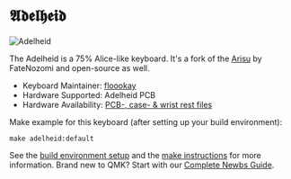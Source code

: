 # 𝕬𝖉𝖊𝖑𝖍𝖊𝖎𝖉

![Adelheid](https://raw.githubusercontent.com/floookay/img/master/adelheid/adelheid.png)

The Adelheid is a 75% Alice-like keyboard. It's a fork of the [Arisu](https://github.com/FateNozomi/arisu-pcb) by FateNozomi and open-source as well.

* Keyboard Maintainer: [floookay](https://github.com/floookay)  
* Hardware Supported: Adelheid PCB  
* Hardware Availability: [PCB-, case- &amp; wrist rest files](https://github.com/floookay/adelheid)

Make example for this keyboard (after setting up your build environment):

    make adelheid:default

See the [build environment setup](https://docs.qmk.fm/#/getting_started_build_tools) and the [make instructions](https://docs.qmk.fm/#/getting_started_make_guide) for more information. Brand new to QMK? Start with our [Complete Newbs Guide](https://docs.qmk.fm/#/newbs).
